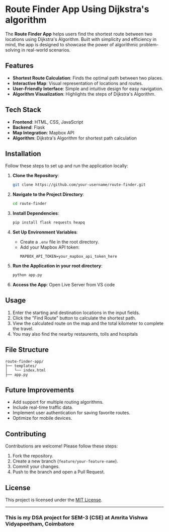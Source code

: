 # Route Finder App Using Dijkstra's algorithm

The **Route Finder App** helps users find the shortest route between two locations using Dijkstra's Algorithm. Built with simplicity and efficiency in mind, the app is designed to showcase the power of algorithmic problem-solving in real-world scenarios.

## Features

- **Shortest Route Calculation**: Finds the optimal path between two places.
- **Interactive Map**: Visual representation of locations and routes.
- **User-Friendly Interface**: Simple and intuitive design for easy navigation.
- **Algorithm Visualization**: Highlights the steps of Dijkstra's Algorithm.

## Tech Stack

- **Frontend**: HTML, CSS, JavaScript
- **Backend**: Flask
- **Map Integration**: Mapbox API
- **Algorithm**: Dijkstra's Algorithm for shortest path calculation

## Installation

Follow these steps to set up and run the application locally:

1. **Clone the Repository**:
   ```bash
   git clone https://github.com/your-username/route-finder.git
   ```

2. **Navigate to the Project Directory**:
   ```bash
   cd route-finder
   ```

3. **Install Dependencies**:
   ```bash
   pip install flask requests heapq
   ```

4. **Set Up Environment Variables**:
   - Create a `.env` file in the root directory.
   - Add your Mapbox API token:
     ```env
     MAPBOX_API_TOKEN=your_mapbox_api_token_here
     ```

5. **Run the Application in your root directory**:
   ```bash
   python app.py
   ```

6. **Access the App**:
   Open Live Server from VS code

## Usage

1. Enter the starting and destination locations in the input fields.
2. Click the "Find Route" button to calculate the shortest path.
4. View the calculated route on the map and the total kilometer to complete the travel.
5. You may also find the nearby restaurents, tolls and hospitals

## File Structure

```
route-finder-app/
├── templates/
│   └── index.html
├── app.py
```

## Future Improvements

- Add support for multiple routing algorithms.
- Include real-time traffic data.
- Implement user authentication for saving favorite routes.
- Optimize for mobile devices.

## Contributing

Contributions are welcome! Please follow these steps:

1. Fork the repository.
2. Create a new branch (`feature/your-feature-name`).
3. Commit your changes.
4. Push to the branch and open a Pull Request.

## License

This project is licensed under the [MIT License](LICENSE).

---

### This is my DSA project for SEM-3 (CSE) at Amrita Vishwa Vidyapeetham, Coimbatore 
